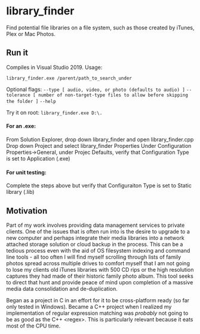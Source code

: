 # library_finder
Find potential file libraries on a file system, such as those created by iTunes, Plex or Mac Photos.

## Run it

Compiles in Visual Studio 2019.  Usage:
```
library_finder.exe /parent/path_to_search_under
```
Optional flags: 
`--type [ audio, video, or photo (defaults to audio) ]`
`--tolerance [ number of non-target-type files to allow before skipping the folder ]`
`--help`

Try it on root: ```library_finder.exe D:\.```

#### For an .exe:
  From Solution Explorer, drop down library_finder and open library_finder.cpp
  Drop down Project and select library_finder Properties
  Under Configuration Properties->General, under Projec Defaults, verify that
    Configuration Type is set to Application (.exe)
    
#### For unit testing:
  Complete the steps above but verify that Configuraiton Type is set to
    Static library (.lib)

## Motivation

Part of my work involves providing data management services to private clients.  One of the issues
that is often run into is the desire to upgrade to a new computer and perhaps integrate their media
libraries into a network attached storage solution or cloud backup in the process.  This can be a
tedious process even with the aid of OS filesystem indexing and command line tools - all too often
I will find myself scrolling through lists of family photos spread across multiple drives to comfort
myself that I am not going to lose my clients old iTunes libraries with 500 CD rips or the
high resolution captures they had made of their historic family photo album.  This tool seeks to
direct that hunt and provide peace of mind upon completion of a massive media data consolidation and
de-duplication.

Began as a project in C in an effort for it to be cross-platform ready (so far only tested in Windows).
Became a C++ project when I realized my implementation of regular expression matching was *probably*
not going to be as good as the C++ &lt;regex&gt;.  This is particularly relevant because it eats most of the
CPU time.

